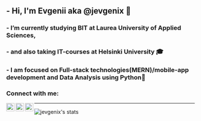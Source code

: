 ## - Hi, I'm Evgenii aka @jevgenix 👋

### - I’m currently studying BIT at Laurea University of Applied Sciences,

### - and also taking IT-courses at Helsinki University :mortar_board:

### - I am focused on Full-stack technologies(MERN)/mobile-app development and Data Analysis using Python🌱

### Connect with me:

<a href="https://www.linkedin.com/in/evgenii-smirnov-7b5b021b7/">
  <img align = "left" width="22px" src="https://img.icons8.com/color/48/000000/linkedin.png"/>
</a>

<a href="https://www.instagram.com/jevgenix/">
  <img align = "left" width="22px" src="https://img.icons8.com/fluency/48/000000/instagram-new.png"/>
</a>

<a href="discordapp.com/users/Evgenii#8807">
  <img align = "left" width="22px" src="https://img.icons8.com/external-justicon-flat-justicon/64/000000/external-discord-social-media-justicon-flat-justicon.png"/>
</a>

---

<img align = "left" alt="jevgenix's stats" src="https://github-readme-stats.vercel.app/api?jevgenix&show_icons=true&hide_border=true" />
